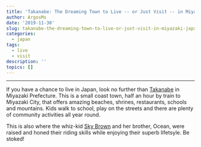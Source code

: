 ```yaml
---
title: 'Takanabe: The Dreaming Town to Live -- or Just Visit -- in Miyazaki, Japan'
author: ArgosMs
date: '2019-11-30'
slug: takanabe-the-dreaming-town-to-live-or-just-visit-in-miyazaki-japan
categories:
  - japan
tags:
  - live
  - visit
description: ''
topics: []
---
```


***

If you have a chance to live in Japan, look no further than [Takanabe](https://www.google.com/maps/d/viewer?hl=en&mid=1e4k3JRGM47Ohv7DQFYAluu4YYntLssZb&ll=32.13814356120253%2C131.49293899999998&z=13) in Miyazaki Prefecture. This is a small coast town, half an hour by train to Miyazaki City, that offers amazing beaches, shrines, restaurants, schools and mountains. Kids walk to school, play on the streets and there are plenty of community activities all year round. 

This is also where the whiz-kid [Sky Brown](https://www.youtube.com/watch?v=_e_dnSMEPQw) and her brother, Ocean, were raised and honed their riding skills while enjoying their superb lifetsyle. Be stoked!